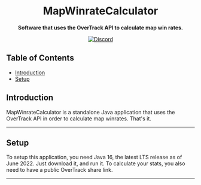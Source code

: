 <h1 align="center">MapWinrateCalculator</h1>

<p align="center">
 <b>
      Software that uses the OverTrack API to calculate map win rates.
  </b>
</p>

<p align="center">
    <a href="https://discord.gg/DTm3Hy9fpu">
        <img alt="Discord" src="https://img.shields.io/discord/980250098535641149?color=7289DA&label=Discord&logo=discord&logoColor=7289DA">
    </a>
</p>

<h2>Table of Contents</h2>
<ul>
    <li><a href='#Introduction'>Introduction</a></li>
    <li><a href='#Setup'>Setup</a></li>
</ul>

<article>
    <h2 id="Introduction">Introduction</h2>
    <p>
        MapWinrateCalculator is a standalone Java application that uses the OverTrack API in order to calculate map winrates.
        That's it.
    </p>
</article>
<hr>
<article>
    <h2 id="Setup">Setup</h2>
    <p>
        To setup this application, you need Java 16, the latest LTS release as of June 2022.
        Just download it, and run it. To calculate your stats, you also need to have a public OverTrack share link.
    </p>
</article>
<hr>
